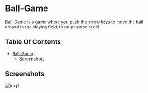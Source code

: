 # Ball-Game

Ball-Game is a game where you push the arrow keys to move the ball around in the playing field, to no purpose at all!

## Table Of Contents
- [Ball-Game](#Ball-Game)
  * [Screenshots](#screenshots)


## Screenshots
![img1](https://user-images.githubusercontent.com/54746985/186492871-05ce9fc5-c000-4d98-9193-ba3569333ccf.PNG)
